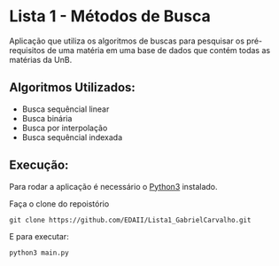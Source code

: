 # Lista 1 - Métodos de Busca 

Aplicação que utiliza os algoritmos de buscas para pesquisar os pré-requisitos de uma matéria em uma base de dados que contém todas as matérias da UnB.

## Algoritmos Utilizados:

- Busca sequêncial linear 
- Busca binária
- Busca por interpolação
- Busca sequêncial indexada

## Execução:

Para rodar a aplicação é necessário o [Python3](https://www.python.org/downloads/) instalado.

Faça o clone do repoistório 

```
git clone https://github.com/EDAII/Lista1_GabrielCarvalho.git
```

E para executar:

```
python3 main.py
```